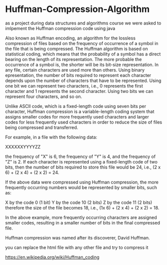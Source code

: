 # Huffman-Compression-Algorithm
as a project during data structures and algorithms course we were asked to imlpement the Huffman compression code using java 

Also known as Huffman encoding, an algorithm for the lossless compression of files based on the frequency of occurrence of 
a symbol in the file that is being compressed. The Huffman algorithm is based on statistical coding, which means that the 
probability of a symbol has a direct bearing on the length of its representation. The more probable the occurrence of a symbol is, 
the shorter will be its bit-size representation. In any file, certain characters are used more than others. Using binary 
epresentation, the number of bits required to represent each character depends upon the number of characters that have to be represented. 
Using one bit we can represent two characters, i.e., 0 represents the first character and 1 represents the second character. 
Using two bits we can represent four characters, and so on.

Unlike ASCII code, which is a fixed-length code using seven bits per character, Huffman compression is a variable-length coding 
system that assigns smaller codes for more frequently used characters and larger codes for less frequently used characters in order
to reduce the size of files being compressed and transferred.

For example, in a file with the following data:

XXXXXXYYYYZZ

the frequency of "X" is 6, the frequency of "Y" is 4, and the frequency of "Z" is 2. If each character is represented using 
a fixed-length code of two bits, then the number of bits required to store this file would be 24, 
i.e., (2 x 6) + (2 x 4) + (2 x 2) = 24.

If the above data were compressed using Huffman compression, the more frequently occurring numbers would be represented 
by smaller bits, such as:

X by the code 0 (1 bit)
Y by the code 10 (2 bits)
Z by the code 11 (2 bits)
therefore the size of the file becomes 18, i.e., (1x 6) + (2 x 4) + (2 x 2) = 18.

In the above example, more frequently occurring characters are assigned smaller codes, resulting in a smaller number of bits 
in the final compressed file.

Huffman compression was named after its discoverer, David Huffman.

you can replace the html file with any other file and try to compress it 


https://en.wikipedia.org/wiki/Huffman_coding
